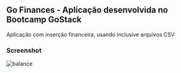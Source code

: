 ## Go Finances - Aplicação desenvolvida no Bootcamp GoStack

Aplicação com inserção financeira, usando inclusive arquivos CSV

### Screenshot
![balance](https://user-images.githubusercontent.com/29109974/100101221-ba1a4300-2e40-11eb-8906-1f90b9128fd9.png)
